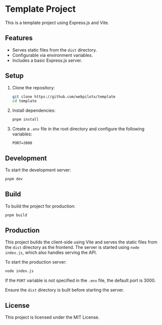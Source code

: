 # Template Project

This is a template project using Express.js and Vite.

## Features

- Serves static files from the `dist` directory.
- Configurable via environment variables.
- Includes a basic Express.js server.

## Setup

1. Clone the repository:

   ```bash
   git clone https://github.com/webpilotx/template
   cd template
   ```

2. Install dependencies:

   ```bash
   pnpm install
   ```

3. Create a `.env` file in the root directory and configure the following variables:
   ```
   PORT=3000
   ```

## Development

To start the development server:

```bash
pnpm dev
```

## Build

To build the project for production:

```bash
pnpm build
```

## Production

This project builds the client-side using Vite and serves the static files from the `dist` directory as the frontend. The server is started using `node index.js`, which also handles serving the API.

To start the production server:

```bash
node index.js
```

If the `PORT` variable is not specified in the `.env` file, the default port is 3000.

Ensure the `dist` directory is built before starting the server.

## License

This project is licensed under the MIT License.
